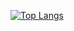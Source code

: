 [![Top Langs](https://github-readme-stats.vercel.app/api/top-langs/?username=widyaageng)](https://github.com/widyaageng/github-readme-stats)
